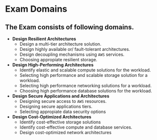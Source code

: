 # Exam Domains

## The Exam consists of following domains.
- **Design Resilient Architectures**
    * Design a multi-tier architecture solution.
    * Design highly available or/ fault-tolerant architectures.
    * Design decoupling mechanisms using `AWS` services.
    * Choosing appropiate resilient storage.
- **Design High-Performing Architectures**
    * Identify elastic and scalable compute solutions for the workload.
    * Selecting high performance and scalable storage solution for a workload.
    * Selecting high performance networking solutions for a workload.
    * Choosing high performance database solutions for the workload.
- **Design Secure Applications and Architectures**
    * Designing secure access to `AWS` resources.
    * Designing secure applications tiers.
    * Selecting appropiate data security options
- **Design Cost-Optimized Architectures**
    * Identify cost-effective storage solutions
    * Identify cost-effective compute and database services.
    * Design cost-optimized network architectures